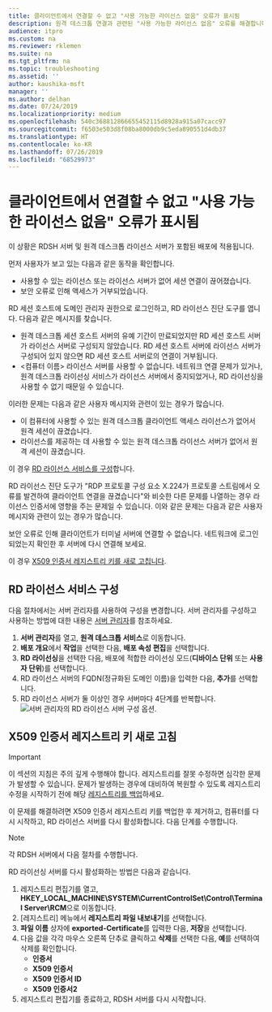 ```yaml
---
title: 클라이언트에서 연결할 수 없고 "사용 가능한 라이선스 없음" 오류가 표시됨
description: 원격 데스크톱 연결과 관련된 "사용 가능한 라이선스 없음" 오류를 해결합니다.
audience: itpro
ms.custom: na
ms.reviewer: rklemen
ms.suite: na
ms.tgt_pltfrm: na
ms.topic: troubleshooting
ms.assetid: ''
author: kaushika-msft
manager: ''
ms.author: delhan
ms.date: 07/24/2019
ms.localizationpriority: medium
ms.openlocfilehash: 540c368812866655452115d8928a915a07cacc97
ms.sourcegitcommit: f6503e503d8f08ba8000db9c5eda890551d4db37
ms.translationtype: HT
ms.contentlocale: ko-KR
ms.lasthandoff: 07/26/2019
ms.locfileid: "68529973"
---
```

# <a name="clients-cant-connect-and-see-no-licenses-available-error"></a>클라이언트에서 연결할 수 없고 "사용 가능한 라이선스 없음" 오류가 표시됨

이 상황은 RDSH 서버 및 원격 데스크톱 라이선스 서버가 포함된 배포에 적용됩니다.

먼저 사용자가 보고 있는 다음과 같은 동작을 확인합니다.

- 사용할 수 있는 라이선스 또는 라이선스 서버가 없어 세션 연결이 끊어졌습니다.
- 보안 오류로 인해 액세스가 거부되었습니다.

RD 세션 호스트에 도메인 관리자 권한으로 로그인하고, RD 라이선스 진단 도구를 엽니다. 다음과 같은 메시지를 찾습니다.

  - 원격 데스크톱 세션 호스트 서버의 유예 기간이 만료되었지만 RD 세션 호스트 서버가 라이선스 서버로 구성되지 않았습니다. RD 세션 호스트 서버에 라이선스 서버가 구성되어 있지 않으면 RD 세션 호스트 서버로의 연결이 거부됩니다.
  - \<컴퓨터 이름\> 라이선스 서버를 사용할 수 없습니다. 네트워크 연결 문제가 있거나,원격 데스크톱 라이선싱 서비스가 라이선스 서버에서 중지되었거나, RD 라이선싱을 사용할 수 없기 때문일 수 있습니다.

이러한 문제는 다음과 같은 사용자 메시지와 관련이 있는 경우가 많습니다.

  - 이 컴퓨터에 사용할 수 있는 원격 데스크톱 클라이언트 액세스 라이선스가 없어서 원격 세션이 끊겼습니다.
  - 라이선스를 제공하는 데 사용할 수 있는 원격 데스크톱 라이선스 서버가 없어서 원격 세션이 끊겼습니다.

이 경우 [RD 라이선스 서비스를 구성](#configure-the-rd-licensing-service)합니다.

RD 라이선스 진단 도구가 "RDP 프로토콜 구성 요소 X.224가 프로토콜 스트림에서 오류를 발견하여 클라이언트 연결을 끊겼습니다"와 비슷한 다른 문제를 나열하는 경우 라이선스 인증서에 영향을 주는 문제일 수 있습니다. 이와 같은 문제는 다음과 같은 사용자 메시지와 관련이 있는 경우가 많습니다.

보안 오류로 인해 클라이언트가 터미널 서버에 연결할 수 없습니다. 네트워크에 로그인되었는지 확인한 후 서버에 다시 연결해 보세요.

이 경우 [X509 인증서 레지스트리 키를 새로 고칩니다](#refresh-the-x509-certificate-registry-keys).

## <a name="configure-the-rd-licensing-service"></a>RD 라이선스 서비스 구성

다음 절차에서는 서버 관리자를 사용하여 구성을 변경합니다. 서버 관리자를 구성하고 사용하는 방법에 대한 내용은 [서버 관리자](../../../administration/server-manager/server-manager.md)를 참조하세요.

1. **서버 관리자**를 열고, **원격 데스크톱 서비스**로 이동합니다.
2. **배포 개요**에서 **작업**을 선택한 다음, **배포 속성 편집**을 선택합니다.
3. **RD 라이선싱**을 선택한 다음, 배포에 적합한 라이선싱 모드(**디바이스 단위** 또는 **사용자 단위**)를 선택합니다.
4. RD 라이선스 서버의 FQDN(정규화된 도메인 이름)을 입력한 다음, **추가**를 선택합니다.
5. RD 라이선스 서버가 둘 이상인 경우 서버마다 4단계를 반복합니다. 
    ![서버 관리자의 RD 라이선스 서버 구성 옵션.](../media/troubleshoot-remote-desktop-connections/RDLicensing_Configure.png)

## <a name="refresh-the-x509-certificate-registry-keys"></a>X509 인증서 레지스트리 키 새로 고침

> [!IMPORTANT]  
> 이 섹션의 지침은 주의 깊게 수행해야 합니다. 레지스트리를 잘못 수정하면 심각한 문제가 발생할 수 있습니다. 문제가 발생하는 경우에 대비하여 복원할 수 있도록 레지스트리 수정을 시작하기 전에 해당 [레지스트리를 백업](https://support.microsoft.com/help/322756)하세요.

이 문제를 해결하려면 X509 인증서 레지스트리 키를 백업한 후 제거하고, 컴퓨터를 다시 시작하고, RD 라이선스 서버를 다시 활성화합니다. 다음 단계를 수행합니다.

> [!NOTE]
> 각 RDSH 서버에서 다음 절차를 수행합니다.

RD 라이선싱 서버를 다시 활성화하는 방법은 다음과 같습니다.

1. 레지스트리 편집기를 열고, **HKEY\_LOCAL\_MACHINE\\SYSTEM\\CurrentControlSet\\Control\\Terminal Server\\RCM**으로 이동합니다.
2. [레지스트리] 메뉴에서 **레지스트리 파일 내보내기**를 선택합니다.
3. **파일 이름** 상자에 **exported-Certificate**를 입력한 다음, **저장**을 선택합니다.
4. 다음 값을 각각 마우스 오른쪽 단추로 클릭하고 **삭제**를 선택한 다음, **예**를 선택하여 삭제를 확인합니다.  
      - **인증서**
      - **X509 인증서**
      - **X509 인증서 ID**
      - **X509 인증서2**
5. 레지스트리 편집기를 종료하고, RDSH 서버를 다시 시작합니다.